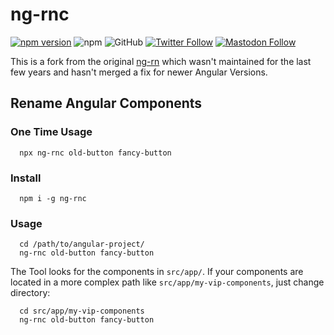 # ng-rnc

[![npm version](https://badge.fury.io/js/ng-rnc.svg)](https://badge.fury.io/js/ng-rnc)
![npm](https://img.shields.io/npm/dm/ng-rnc)
![GitHub](https://img.shields.io/github/license/cmiksche/ng-rn?style=flat)
[![Twitter Follow](https://img.shields.io/twitter/follow/cmiksche?style=social)](https://twitter.com/cmiksche)
[![Mastodon Follow](https://img.shields.io/mastodon/follow/106336578279256330?domain=https%3A%2F%2Fmastodon.social&style=social)](https://mastodon.social/@cmiksche)

This is a fork from the original [ng-rn](https://github.com/rechenberger/ng-rn) which wasn't maintained for the last few years and hasn't merged a fix for newer Angular Versions.

## Rename Angular Components

### One Time Usage
```
  npx ng-rnc old-button fancy-button
```

### Install
```
  npm i -g ng-rnc
```

### Usage
```
  cd /path/to/angular-project/
  ng-rnc old-button fancy-button
```

The Tool looks for the components in `src/app/`. If your components are located in a more complex path like `src/app/my-vip-components`, just change directory:
```
  cd src/app/my-vip-components
  ng-rnc old-button fancy-button
```


